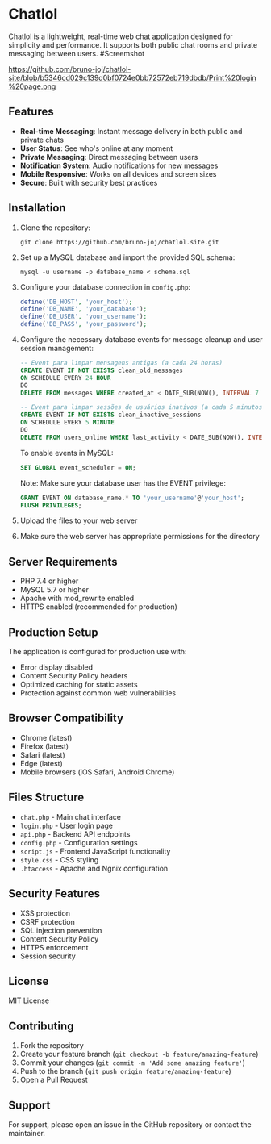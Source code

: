 # Chatlol

Chatlol is a lightweight, real-time web chat application designed for simplicity and performance. It supports both public chat rooms and private messaging between users.
#Screemshot

https://github.com/bruno-joj/chatlol-site/blob/b5346cd029c139d0bf0724e0bb72572eb719dbdb/Print%20login%20page.png

## Features

- **Real-time Messaging**: Instant message delivery in both public and private chats
- **User Status**: See who's online at any moment
- **Private Messaging**: Direct messaging between users
- **Notification System**: Audio notifications for new messages
- **Mobile Responsive**: Works on all devices and screen sizes
- **Secure**: Built with security best practices

## Installation

1. Clone the repository:
   ```
   git clone https://github.com/bruno-joj/chatlol.site.git
   ```

2. Set up a MySQL database and import the provided SQL schema:
   ```
   mysql -u username -p database_name < schema.sql
   ```

3. Configure your database connection in `config.php`:
   ```php
   define('DB_HOST', 'your_host');
   define('DB_NAME', 'your_database');
   define('DB_USER', 'your_username');
   define('DB_PASS', 'your_password');
   ```

4. Configure the necessary database events for message cleanup and user session management:
   ```sql
   -- Event para limpar mensagens antigas (a cada 24 horas)
   CREATE EVENT IF NOT EXISTS clean_old_messages
   ON SCHEDULE EVERY 24 HOUR
   DO
   DELETE FROM messages WHERE created_at < DATE_SUB(NOW(), INTERVAL 7 DAY);
   
   -- Event para limpar sessões de usuários inativos (a cada 5 minutos)
   CREATE EVENT IF NOT EXISTS clean_inactive_sessions
   ON SCHEDULE EVERY 5 MINUTE
   DO
   DELETE FROM users_online WHERE last_activity < DATE_SUB(NOW(), INTERVAL 10 MINUTE);
   ```
   
   To enable events in MySQL:
   ```sql
   SET GLOBAL event_scheduler = ON;
   ```
   
   Note: Make sure your database user has the EVENT privilege:
   ```sql
   GRANT EVENT ON database_name.* TO 'your_username'@'your_host';
   FLUSH PRIVILEGES;
   ```

5. Upload the files to your web server

6. Make sure the web server has appropriate permissions for the directory

## Server Requirements

- PHP 7.4 or higher
- MySQL 5.7 or higher
- Apache with mod_rewrite enabled
- HTTPS enabled (recommended for production)

## Production Setup

The application is configured for production use with:

- Error display disabled
- Content Security Policy headers
- Optimized caching for static assets
- Protection against common web vulnerabilities

## Browser Compatibility

- Chrome (latest)
- Firefox (latest)
- Safari (latest)
- Edge (latest)
- Mobile browsers (iOS Safari, Android Chrome)

## Files Structure

- `chat.php` - Main chat interface
- `login.php` - User login page
- `api.php` - Backend API endpoints
- `config.php` - Configuration settings
- `script.js` - Frontend JavaScript functionality
- `style.css` - CSS styling
- `.htaccess` - Apache and Ngnix configuration

## Security Features

- XSS protection
- CSRF protection
- SQL injection prevention
- Content Security Policy
- HTTPS enforcement
- Session security

## License

MIT License

## Contributing

1. Fork the repository
2. Create your feature branch (`git checkout -b feature/amazing-feature`)
3. Commit your changes (`git commit -m 'Add some amazing feature'`)
4. Push to the branch (`git push origin feature/amazing-feature`)
5. Open a Pull Request

## Support

For support, please open an issue in the GitHub repository or contact the maintainer.
